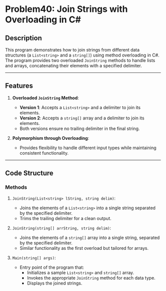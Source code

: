 # Problem40: Join Strings with Overloading in C#

## Description
This program demonstrates how to join strings from different data structures (a `List<string>` and a `string[]`) using method overloading in C#. The program provides two overloaded `JoinString` methods to handle lists and arrays, concatenating their elements with a specified delimiter.

---

## Features
1. **Overloaded `JoinString` Method**:
   - **Version 1**: Accepts a `List<string>` and a delimiter to join its elements.
   - **Version 2**: Accepts a `string[]` array and a delimiter to join its elements.
   - Both versions ensure no trailing delimiter in the final string.

2. **Polymorphism through Overloading**:
   - Provides flexibility to handle different input types while maintaining consistent functionality.

---

## Code Structure

### Methods
1. `JoinString(List<string> lString, string delim)`:
   - Joins the elements of a `List<string>` into a single string separated by the specified delimiter.
   - Trims the trailing delimiter for a clean output.

2. `JoinString(string[] arrString, string delim)`:
   - Joins the elements of a `string[]` array into a single string, separated by the specified delimiter.
   - Similar functionality as the first overload but tailored for arrays.

3. `Main(string[] args)`:
   - Entry point of the program that:
     - Initializes a sample `List<string>` and `string[]` array.
     - Invokes the appropriate `JoinString` method for each data type.
     - Displays the joined strings.
